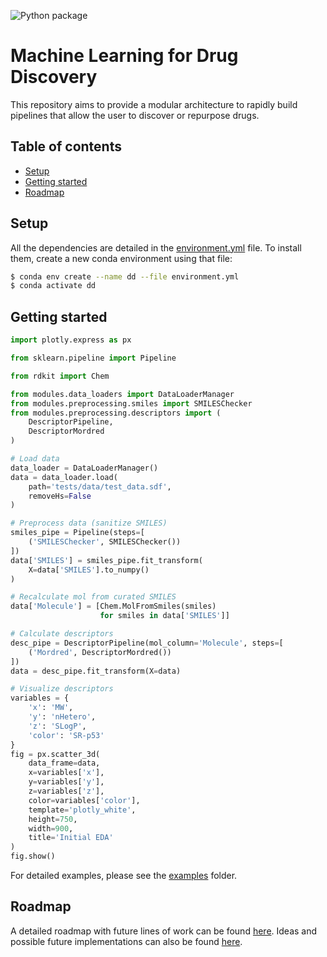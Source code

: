 ![Python package](https://github.com/guillecg/drug-discovery/workflows/Python%20package/badge.svg)

# Machine Learning for Drug Discovery

This repository aims to provide a modular architecture to rapidly build pipelines that allow the user to discover or repurpose drugs.

## Table of contents
* [Setup](#setup)
* [Getting started](#getting-started)
* [Roadmap](#roadmap)

## Setup
All the dependencies are detailed in the [environment.yml](https://github.com/guillecg/drug-discovery/blob/master/environment.yml) file. To install them, create a new conda environment using that file:
```bash
$ conda env create --name dd --file environment.yml
$ conda activate dd
```

## Getting started
```python
import plotly.express as px

from sklearn.pipeline import Pipeline

from rdkit import Chem

from modules.data_loaders import DataLoaderManager
from modules.preprocessing.smiles import SMILESChecker
from modules.preprocessing.descriptors import (
    DescriptorPipeline,
    DescriptorMordred
)

# Load data
data_loader = DataLoaderManager()
data = data_loader.load(
    path='tests/data/test_data.sdf',
    removeHs=False
)

# Preprocess data (sanitize SMILES)
smiles_pipe = Pipeline(steps=[
    ('SMILESChecker', SMILESChecker())
])
data['SMILES'] = smiles_pipe.fit_transform(
    X=data['SMILES'].to_numpy()
)

# Recalculate mol from curated SMILES
data['Molecule'] = [Chem.MolFromSmiles(smiles)
                    for smiles in data['SMILES']]

# Calculate descriptors
desc_pipe = DescriptorPipeline(mol_column='Molecule', steps=[
    ('Mordred', DescriptorMordred())
])
data = desc_pipe.fit_transform(X=data)

# Visualize descriptors
variables = {
    'x': 'MW',
    'y': 'nHetero',
    'z': 'SLogP',
    'color': 'SR-p53'
}
fig = px.scatter_3d(
    data_frame=data,
    x=variables['x'],
    y=variables['y'],
    z=variables['z'],
    color=variables['color'],
    template='plotly_white',
    height=750,
    width=900,
    title='Initial EDA'
)
fig.show()
```

For detailed examples, please see the [examples](https://github.com/guillecg/drug-discovery/tree/master/examples) folder.

## Roadmap

A detailed roadmap with future lines of work can be found [here](https://github.com/guillecg/drug-discovery/projects/1). Ideas and possible future implementations can also be found [here](https://github.com/guillecg/drug-discovery/blob/master/IDEAS.md).
